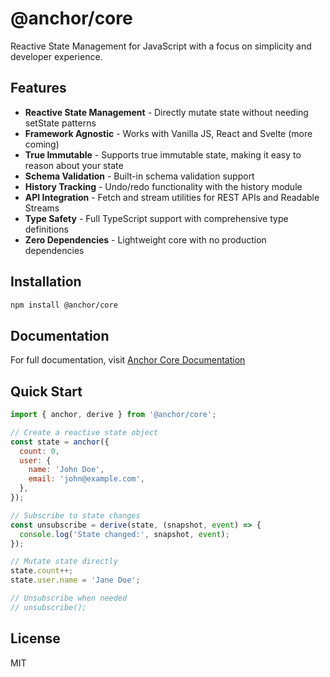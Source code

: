 # @anchor/core

Reactive State Management for JavaScript with a focus on simplicity and developer experience.

## Features

- **Reactive State Management** - Directly mutate state without needing setState patterns
- **Framework Agnostic** - Works with Vanilla JS, React and Svelte (more coming)
- **True Immutable** - Supports true immutable state, making it easy to reason about your state
- **Schema Validation** - Built-in schema validation support
- **History Tracking** - Undo/redo functionality with the history module
- **API Integration** - Fetch and stream utilities for REST APIs and Readable Streams
- **Type Safety** - Full TypeScript support with comprehensive type definitions
- **Zero Dependencies** - Lightweight core with no production dependencies

## Installation

```bash
npm install @anchor/core
```

## Documentation

For full documentation, visit [Anchor Core Documentation](https://beerush-id.github.io/anchor/docs/overview.html)

## Quick Start

```javascript
import { anchor, derive } from '@anchor/core';

// Create a reactive state object
const state = anchor({
  count: 0,
  user: {
    name: 'John Doe',
    email: 'john@example.com',
  },
});

// Subscribe to state changes
const unsubscribe = derive(state, (snapshot, event) => {
  console.log('State changed:', snapshot, event);
});

// Mutate state directly
state.count++;
state.user.name = 'Jane Doe';

// Unsubscribe when needed
// unsubscribe();
```

## License

MIT
